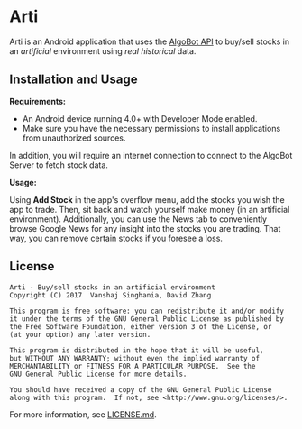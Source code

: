 # Arti

Arti is an Android application that uses the [AlgoBot API](http://https://github.com/Davarco/AlgoBot) to buy/sell stocks in an _artificial_ environment using _real historical_ data.

## Installation and Usage

**Requirements:**

 - An Android device running 4.0+ with Developer Mode enabled.
 - Make sure you have the necessary permissions to install applications from unauthorized sources.

In addition, you will require an internet connection to connect to the AlgoBot Server to fetch stock data.

**Usage:**

Using **Add Stock** in the app's overflow menu, add the stocks you wish the app to trade. Then, sit back and watch yourself make money (in an artificial environment). Additionally, you can use the News tab to conveniently browse Google News for any insight into the stocks you are trading. That way, you can remove certain stocks if you foresee a loss.

## License

    Arti - Buy/sell stocks in an artificial environment
    Copyright (C) 2017  Vanshaj Singhania, David Zhang

    This program is free software: you can redistribute it and/or modify
    it under the terms of the GNU General Public License as published by
    the Free Software Foundation, either version 3 of the License, or
    (at your option) any later version.

    This program is distributed in the hope that it will be useful,
    but WITHOUT ANY WARRANTY; without even the implied warranty of
    MERCHANTABILITY or FITNESS FOR A PARTICULAR PURPOSE.  See the
    GNU General Public License for more details.

    You should have received a copy of the GNU General Public License
    along with this program.  If not, see <http://www.gnu.org/licenses/>.
 
For more information, see [LICENSE.md](https://github.com/VansTech/Arti/blob/master/LICENSE.md).
